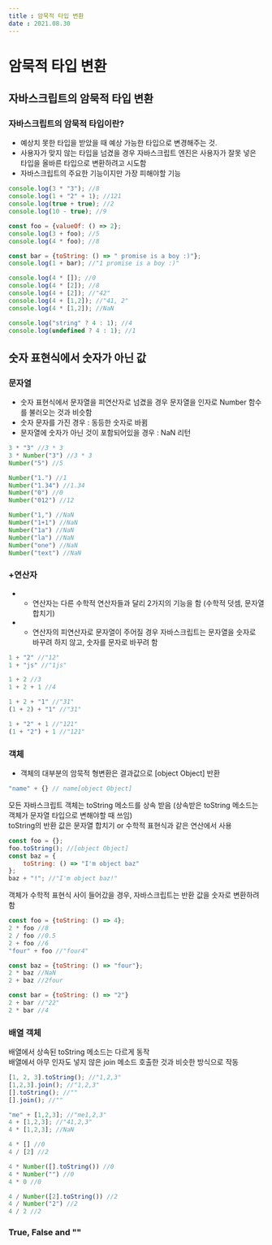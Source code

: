 ```yaml
---
title : 암묵적 타입 변환  
date : 2021.08.30
---
```


# 암묵적 타입 변환

## 자바스크립트의 암묵적 타입 변환

### 자바스크립트의 암묵적 타입이란?
* 예상치 못한 타입을 받았을 때 예상 가능한 타입으로 변경해주는 것.  
* 사용자가 맞지 않는 타입을 넘겼을 경우 자바스크립트 엔진은 사용자가 잘못 넣은 타입을 올바른 타입으로 변환하려고 시도함
* 자바스크립트의 주요한 기능이지만 가장 피해야할 기능
```js
console.log(3 * "3"); //8
console.log(1 + "2" + 1); //121
console.log(true + true); //2
console.log(10 - true); //9

const foo = {valueOf: () => 2};
console.log(3 + foo); //5
console.log(4 * foo); //8

const bar = {toString: () => " promise is a boy :)"};
console.log(1 + bar); //"1 promise is a boy :)"

console.log(4 * []); //0
console.log(4 * [2]); //8
console.log(4 + [2]); //"42"
console.log(4 + [1,2]); //"41, 2"
console.log(4 * [1,2]); //NaN

console.log("string" ? 4 : 1); //4
console.log(undefined ? 4 : 1); //1
```


## 숫자 표현식에서 숫자가 아닌 값

### 문자열
* 숫자 표현식에서 문자열을 피연산자로 넘겼을 경우 문자열을 인자로 Number 함수를 불러오는 것과 비슷함
* 숫자 문자를 가진 경우 : 동등한 숫자로 바뀜
* 문자열에 숫자가 아닌 것이 포함되어있을 경우 : NaN 리턴
```js
3 * "3" //3 * 3
3 * Number("3") //3 * 3
Number("5") //5

Number("1.") //1
Number("1.34") //1.34
Number("0") //0
Number("012") //12

Number("1,") //NaN
Number("1+1") //NaN
Number("1a") //NaN
Number("la") //NaN
Number("one") //NaN
Number("text") //NaN
```

### +연산자
* + 연산자는 다른 수학적 연산자들과 달리 2가지의 기능을 함 (수학적 덧셈, 문자열 합치기)
* + 연산자의 피연산자로 문자열이 주어질 경우 자바스크립트는 문자열을 숫자로 바꾸려 하지 않고, 숫자를 문자로 바꾸려 함
```js
1 + "2" //"12"
1 + "js" //"1js"

1 + 2 //3
1 + 2 + 1 //4

1 + 2 + "1" //"31"
(1 + 2) + "1" //"31"

1 + "2" + 1 //"121"
(1 + "2") + 1 //"121"
```

### 객체
* 객체의 대부분의 암묵적 형변환은 결과값으로 [object Object] 반환
```js
"name" + {} // name[object Object]
```
모든 자바스크립트 객체는 toString 메소드를 상속 받음 (상속받은 toString 메소드는 객체가 문자열 타입으로 변해야할 때 쓰임)  
toString의 반환 값은 문자열 합치기 or 수학적 표현식과 같은 연산에서 사용
```js
const foo = {};
foo.toString(); //[object Object]
const baz = {
    toString: () => "I'm object baz"
};
baz + "!"; //"I'm object baz!"
```
객체가 수학적 표현식 사이 들어갔을 경우, 자바스크립트는 반환 값을 숫자로 변환하려 함
```js
const foo = {toString: () => 4};
2 * foo //8
2 / foo //0.5
2 + foo //6
"four" + foo //"four4"

const baz = {toString: () => "four"};
2 * baz //NaN
2 + baz //2four

const bar = {toString: () => "2"}
2 + bar //"22"
2 * bar //4
```

### 배열 객체
배열에서 상속된 toString 메소드는 다르게 동작  
배열에서 아무 인자도 넣지 않은 join 메소드 호출한 것과 비슷한 방식으로 작동
```js
[1, 2, 3].toString(); //"1,2,3"
[1,2,3].join(); //"1,2,3"
[].toString(); //""
[].join(); //""

"me" + [1,2,3]; //"me1,2,3"
4 + [1,2,3]; //"41,2,3"
4 * [1,2,3]; //NaN

4 * [] //0
4 / [2] //2

4 * Number([].toString()) //0
4 * Number("") //0
4 * 0 //0

4 / Number([2].toString()) //2
4 / Number("2") //2
4 / 2 //2
```

### True, False and ""

